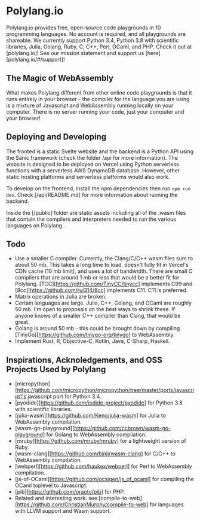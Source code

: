 # Polylang.io
Polylang.io provides free, open-source code playgrounds in 10 programming languages. No account is required, and all playgrounds are shareable. We currently support Python 3.4, Python 3.8 with scientific libraries, Julia, Golang, Ruby, C, C++, Perl, OCaml, and PHP. Check it out at [polylang.io]! See our mission statement and support us [here][polylang.io/#/support]!

## The Magic of WebAssembly
What makes Polylang different from other online code playgrounds is that it runs entirely in your browser - the compiler for the language you are using is a mixture of Javascript and WebAssembly running locally on your computer. There is no server running your code, just your computer and your browser!

## Deploying and Developing
The fronted is a static Svelte website and the backend is a Python API using the Sanic framework (check the folder /api for more information). The website is designed to be deployed on Vercel using Python serverless functions with a serverless AWS DynamoDB database. However, other static hosting platforms and serverless platforms would also work.

To develop on the frontend, install the npm dependencies then run `npm run dev`. Check [/api/README.md] for more information about running the backend.

Inside the [/public] folder are static assets including all of the .wasm files that contain the compilers and interpreters needed to run the various languages on Polylang.

## Todo
* Use a smaller C compiler. Currently, the Clang/C/C++ wasm files sum to about 50 mb. This takes a long time to load, doesn't fully fit in Vercel's CDN cache (10 mb limit), and uses a lot of bandwidth. There are small C compilers that are around 1 mb or less that would be a better fit for Polylang. [TCC][https://github.com/TinyCC/tinycc] implements C99 and [8cc][https://github.com/rui314/8cc] implements C11. C11 is preferred.
* Matrix operations in Julia are broken.
* Certain languages are large. Julia, C++, Golang, and OCaml are roughly 50 mb. I'm open to proposals on the best ways to shrink these. If anyone knows of a smaller C++ compiler than Clang, that would be great.
* Golang is around 50 mb - this could be brought down by compiling [TinyGo][https://github.com/tinygo-org/tinygo] to WebAssembly.
* Implement Rust, R, Objective-C, Kotlin, Java, C-Sharp, Haskell.

## Inspirations, Acknoledgements, and OSS Projects Used by Polylang
* [micropython][https://github.com/micropython/micropython/tree/master/ports/javascript]'s javascript port for Python 3.4.
* [pyodide][https://github.com/iodide-project/pyodide] for Python 3.8 with scientific libraries.
* [julia-wasm][https://github.com/Keno/julia-wasm] for Julia to WebAssembly compilation.
* [wasm-go-playground][https://github.com/ccbrown/wasm-go-playground] for Golang to WebAssembly compilation.
* [mruby][https://github.com/mruby/mruby] for a lightweight version of Ruby.
* [wasm-clang][https://github.com/binji/wasm-clang] for C/C++ to WebAssembly compilation.
* [webperl][https://github.com/haukex/webperl] for Perl to WebAssembly compilation.
* [js-of-OCaml][https://github.com/ocsigen/js_of_ocaml] for compiling the OCaml toplevel to Javascript.
* [pib][https://github.com/oraoto/pib] for PHP.
* Related and interesting work: see [compile-to-web][https://github.com/ChristianMurphy/compile-to-web] for languages with LLVM support and Wasm support.

